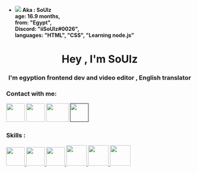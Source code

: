 - <img src="https://cdn.discordapp.com/emojis/944674575667560560.png">  **Aka : SoUlz <br> 
    age: 16.9 months,<br>
    from: "Egypt", <br>
    Discord: "iiSoUlz#0026", <br>
    languages: "HTML", "CSS", "Learning node.js" <br>**


<h1 align="center">Hey , I'm SoUlz</h1>
<h3 align="center">I'm egyption frontend dev and video editor , English translator </h3>

<h3 align="left">Contact with me:</h3>
<p align="left">
    <a href="https://www.instagram.com/X2_69x/"><img src="https://is.gd/UQdHLn" width="50px" height="50px"></a>
 <a href="https://discord.com/users/779536788058013697"><img src="https://is.gd/6jTTDB" width="50px" height="50px"></a>
    <a href="https://www.youtube.com/channel/UCaIsSFDe6_RdkI6qh9dzD1w"><img src="https://is.gd/cD6sXn" width=60px" height="50px"></a>
    <a href=""><img src="" width="50px" height="50px"></a>
</p>

<h3 align="left">Skills :</h3>
<a href="https://www.instagram.com/X2_69x/"> <img src="https://is.gd/dJfvXj" width="50px" heigh="50px"> </a>
<a href="https://www.instagram.com/X2_69x/"> <img src="https://is.gd/VXsOoC" width="50px" heigh="50px"> </a>
<a href="https://www.instagram.com/X2_69x/"> <img src="https://is.gd/jVB5yR" width="50px" heigh="50px"> </a>
<a href="https://www.instagram.com/X2_69x/"> <img src="https://is.gd/T5rIf7" width="55px" heigh="55px"> </a>
<a href="https://www.instagram.com/X2_69x/"> <img src="https://is.gd/W4vuXL" width="55px" heigh="55px"> </a>
<a href="https://www.instagram.com/X2_69x/"> <img src="https://is.gd/hncUFy" width="55px" heigh="55px"> </a>


